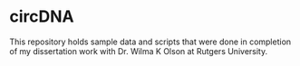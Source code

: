 # circDNA
This repository holds sample data and scripts that were done in completion of my dissertation work with Dr. Wilma K Olson at Rutgers University.
